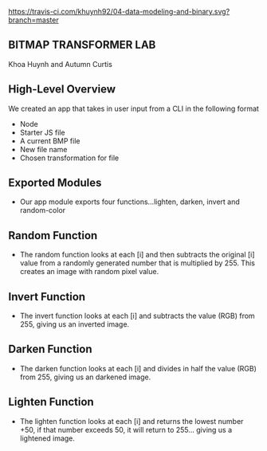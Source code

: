 https://travis-ci.com/khuynh92/04-data-modeling-and-binary.svg?branch=master

## BITMAP TRANSFORMER LAB
Khoa Huynh and Autumn Curtis

## High-Level Overview
We created an app that takes in user input from a CLI in the following format
* Node
* Starter JS file
* A current BMP file
* New file name 
* Chosen transformation for file

## Exported Modules
* Our app module exports four functions...lighten, darken, invert and random-color


## Random Function
* The random function looks at each [i] and then subtracts the original [i] value from a randomly generated number that is multiplied by 255.  This creates an image with random pixel value.

## Invert Function
* The invert function looks at each [i] and subtracts the value (RGB) from 255, giving us an inverted image.

## Darken Function
* The darken function looks at each [i] and divides in half the value (RGB) from 255, giving us an darkened image.

## Lighten Function
* The lighten function looks at each [i] and returns the lowest number +50, if that number exceeds 50, it will return to 255... giving us a lightened image.
